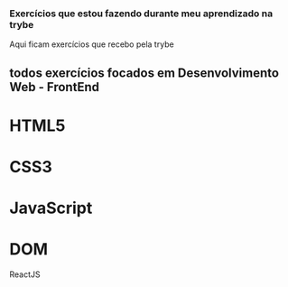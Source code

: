 ### Exercícios que estou fazendo durante meu aprendizado na trybe

Aqui ficam exercícios que recebo pela trybe

## todos exercícios focados em Desenvolvimento Web - FrontEnd
# HTML5
# CSS3
# JavaScript
# DOM
ReactJS
